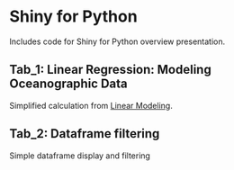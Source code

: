 # Shiny for Python

Includes code for Shiny for Python overview presentation. 

## Tab_1: Linear Regression: Modeling Oceanographic Data

Simplified calculation from [Linear Modeling](https://towardsdatascience.com/linear-regression-modelling-oceanographic-data-fdc3a98813bf).

## Tab_2: Dataframe filtering

Simple dataframe display and filtering